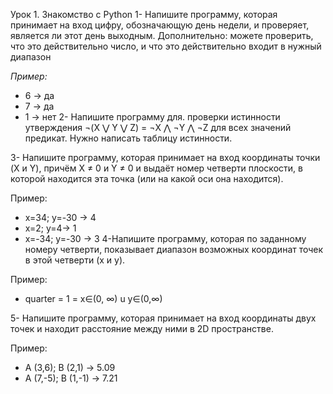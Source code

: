 Урок 1. Знакомство с Python
1- Напишите программу, которая принимает на вход цифру, обозначающую день недели, и проверяет, является ли этот день выходным.
Дополнительно: можете проверить, что это действительно число, и что это действительно входит в нужный диапазон

*Пример:*

- 6 -> да
- 7 -> да
- 1 -> нет
2- Напишите программу для. проверки истинности утверждения ¬(X ⋁ Y ⋁ Z) = ¬X ⋀ ¬Y ⋀ ¬Z для всех значений предикат.
Нужно написать таблицу истинности.

3- Напишите программу, которая принимает на вход координаты точки (X и Y), причём X ≠ 0 и Y ≠ 0 и выдаёт номер четверти плоскости, в которой находится эта точка (или на какой оси она находится).

Пример:

- x=34; y=-30 -> 4
- x=2; y=4-> 1
- x=-34; y=-30 -> 3
4-Напишите программу, которая по заданному номеру четверти, показывает диапазон возможных координат точек в этой четверти (x и y).

Пример:
- quarter = 1 = x∈(0, ∞) u y∈(0,∞)

5- Напишите программу, которая принимает на вход координаты двух точек и находит расстояние между ними в 2D пространстве.

Пример:

- A (3,6); B (2,1) -> 5.09
- A (7,-5); B (1,-1) -> 7.21
